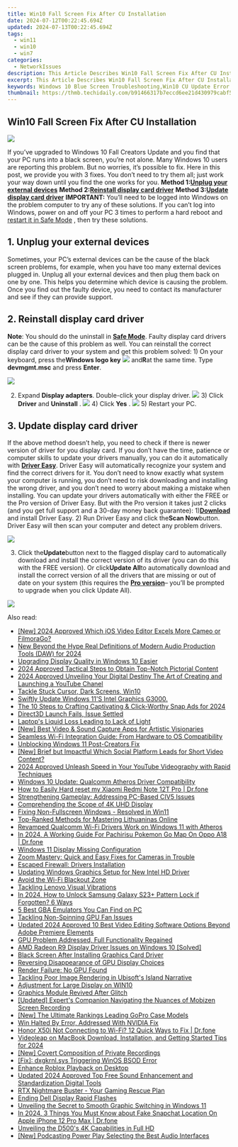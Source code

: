 ```yaml
---
title: Win10 Fall Screen Fix After CU Installation
date: 2024-07-12T00:22:45.694Z
updated: 2024-07-13T00:22:45.694Z
tags:
  - win11
  - win10
  - win7
categories:
  - NetworkIssues
description: This Article Describes Win10 Fall Screen Fix After CU Installation
excerpt: This Article Describes Win10 Fall Screen Fix After CU Installation
keywords: Windows 10 Blue Screen Troubleshooting,Win10 CU Update Error Fix,Windows 10 Stability Post-Update,Fix Fall Screen After Windows Update,Win10 Recovery Techniques Post-CU Installation,Windows 10 Update Rollback Guide,Troubleshoot Win10 Blue Screen After CU Installation
thumbnail: https://thmb.techidaily.com/b91466317b7eccd6ee21d430979cabf5463805ed441067719a242af16768dcd1.jpg
---
```


## Win10 Fall Screen Fix After CU Installation

![](https://images.drivereasy.com/wp-content/uploads/2016/10/windows-10-black-screen.png)

If you’ve upgraded to Windows 10 Fall Creators Update and you find that your PC runs into a black screen, you’re not alone. Many Windows 10 users are reporting this problem. But no worries, it’s possible to fix. Here in this post, we provide you with 3 fixes. You don’t need to try them all; just work your way down until you find the one works for you.   **Method 1:[Unplug your external devices](#m1)**   **Method 2:[Reinstall display card driver](#m2)**   **Method 3:[Update display card driver](#m3)** **IMPORTANT:**  You’ll need to be logged into Windows on the problem computer to try any of these solutions. If you can’t log into Windows, power on and off your PC 3 times to perform a hard reboot and [restart it in Safe Mode](https://tools.techidaily.com/drivereasy/download/) , then try these solutions.

## 1\. Unplug your external devices

 Sometimes, your PC’s external devices can be the cause of the black screen problems, for example, when you have too many external devices plugged in. Unplug all your external devices and then plug them back on one by one. This helps you determine which device is causing the problem. Once you find out the faulty device, you need to contact its manufacturer and see if they can provide support.

## 2\. Reinstall display card driver

**Note**: You should do the uninstall in [**Safe Mode**](https://tools.techidaily.com/drivereasy/download/). Faulty display card drivers can be the cause of this problem as well. You can reinstall the correct display card driver to your system and get this problem solved: 1) On your keyboard, press the**Windows logo key** ![](https://images.drivereasy.com/wp-content/uploads/2016/10/img_5811a625cdad7.png) and**R**at the same time. Type **devmgmt.msc** and press **Enter**.

![](https://images.drivereasy.com/wp-content/uploads/2017/09/img_59c24493dcfb1.png)

2) Expand **Display adapters**. Double-click your display driver. ![](https://images.drivereasy.com/wp-content/uploads/2016/10/display-adapters-expand.jpg)  3) Click **Driver** and **Uninstall** . ![](https://images.drivereasy.com/wp-content/uploads/2016/10/uninstall-display-adpater.jpg)  4) Click **Yes** . ![](https://images.drivereasy.com/wp-content/uploads/2016/10/confirm-device-uninstall.png) 5) Restart your PC.

## 3\. Update display card driver

If the above method doesn’t help, you need to check if there is newer version of driver for you display card. If you don’t have the time, patience or computer skills to update your drivers manually, you can do it automatically with [**Driver Easy**](https://tools.techidaily.com/drivereasy/download/). Driver Easy will automatically recognize your system and find the correct drivers for it. You don’t need to know exactly what system your computer is running, you don’t need to risk downloading and installing the wrong driver, and you don’t need to worry about making a mistake when installing. You can update your drivers automatically with either the FREE or the Pro version of Driver Easy. But with the Pro version it takes just 2 clicks (and you get full support and a 30-day money back guarantee): 1)[**Download**](https://tools.techidaily.com/drivereasy/download/) and install Driver Easy. 2) Run Driver Easy and click the**Scan Now**button. Driver Easy will then scan your computer and detect any problem drivers.

![](https://images.drivereasy.com/wp-content/uploads/2017/09/img_59c245c4a6b9e.png)

3) Click the**Update**button next to the flagged display card to automatically download and install the correct version of its driver (you can do this with the FREE version). Or click**Update All**to automatically download and install the correct version of all the drivers that are missing or out of date on your system (this requires the [**Pro version**](https://tools.techidaily.com/drivereasy/download/)– you’ll be prompted to upgrade when you click Update All).

![](https://images.drivereasy.com/wp-content/uploads/2017/09/img_59c2460315f83.jpg)

<ins class="adsbygoogle"
     style="display:block"
     data-ad-format="autorelaxed"
     data-ad-client="ca-pub-7571918770474297"
     data-ad-slot="1223367746"></ins>



<ins class="adsbygoogle"
     style="display:block"
     data-ad-client="ca-pub-7571918770474297"
     data-ad-slot="8358498916"
     data-ad-format="auto"
     data-full-width-responsive="true"></ins>



<span class="atpl-alsoreadstyle">Also read:</span>
<div><ul>
<li><a href="https://vimeo-videos.techidaily.com/new-2024-approved-which-ios-video-editor-excels-more-cameo-or-filmorago/"><u>[New] 2024 Approved  Which iOS Video Editor Excels More  Cameo or FilmoraGo?</u></a></li>
<li><a href="https://audio-editing.techidaily.com/new-beyond-the-hype-real-definitions-of-modern-audio-production-tools-daw-for-2024/"><u>New Beyond the Hype Real Definitions of Modern Audio Production Tools (DAW) for 2024</u></a></li>
<li><a href="https://network-issues.techidaily.com/upgrading-display-quality-in-windows-10-easier/"><u>Upgrading Display Quality in Windows 10 Easier</u></a></li>
<li><a href="https://some-approaches.techidaily.com/2024-approved-tactical-steps-to-obtain-top-notch-pictorial-content/"><u>2024 Approved  Tactical Steps to Obtain Top-Notch Pictorial Content</u></a></li>
<li><a href="https://youtube-stream.techidaily.com/2024-approved-unveiling-your-digital-destiny-the-art-of-creating-and-launching-a-youtube-chanel/"><u>2024 Approved  Unveiling Your Digital Destiny  The Art of Creating and Launching a YouTube Chanel</u></a></li>
<li><a href="https://network-issues.techidaily.com/tackle-stuck-cursor-dark-screens-win10/"><u>Tackle Stuck Cursor, Dark Screens, Win10</u></a></li>
<li><a href="https://network-issues.techidaily.com/swiftly-update-windows-11s-intel-graphics-g3000/"><u>Swiftly Update Windows 11'S Intel Graphics G3000.</u></a></li>
<li><a href="https://snapchat-videos.techidaily.com/the-10-steps-to-crafting-captivating-and-click-worthy-snap-ads-for-2024/"><u>The 10 Steps to Crafting Captivating & Click-Worthy Snap Ads for 2024</u></a></li>
<li><a href="https://network-issues.techidaily.com/direct3d-launch-fails-issue-settled/"><u>Direct3D Launch Fails, Issue Settled</u></a></li>
<li><a href="https://network-issues.techidaily.com/laptops-liquid-loss-leading-to-lack-of-light/"><u>Laptop's Liquid Loss Leading to Lack of Light</u></a></li>
<li><a href="https://extra-resources.techidaily.com/new-best-video-and-sound-capture-apps-for-artistic-visionaries/"><u>[New] Best Video & Sound Capture Apps for Artistic Visionaries</u></a></li>
<li><a href="https://network-issues.techidaily.com/seamless-wi-fi-integration-guide-from-hardware-to-os-compatibility/"><u>Seamless Wi-Fi Integration Guide: From Hardware to OS Compatibility</u></a></li>
<li><a href="https://network-issues.techidaily.com/unblocking-windows-11-post-creators-fix/"><u>Unblocking Windows 11 Post-Creators Fix</u></a></li>
<li><a href="https://youtube-video-recordings.techidaily.com/new-brief-but-impactful-which-social-platform-leads-for-short-video-content/"><u>[New] Brief but Impactful  Which Social Platform Leads for Short Video Content?</u></a></li>
<li><a href="https://youtube-help.techidaily.com/2024-approved-unleash-speed-in-your-youtube-videography-with-rapid-techniques/"><u>2024 Approved  Unleash Speed in Your YouTube Videography with Rapid Techniques</u></a></li>
<li><a href="https://network-issues.techidaily.com/windows-10-update-qualcomm-atheros-driver-compatibility/"><u>Windows 10 Update: Qualcomm Atheros Driver Compatibility</u></a></li>
<li><a href="https://techidaily.com/how-to-easily-hard-reset-my-xiaomi-redmi-note-12t-pro-drfone-by-drfone-reset-android-reset-android/"><u>How to Easily Hard reset my Xiaomi Redmi Note 12T Pro | Dr.fone</u></a></li>
<li><a href="https://network-issues.techidaily.com/strengthening-gameplay-addressing-pc-based-civ5-issues/"><u>Strengthening Gameplay: Addressing PC-Based CIV5 Issues</u></a></li>
<li><a href="https://network-issues.techidaily.com/comprehending-the-scope-of-4k-uhd-display/"><u>Comprehending the Scope of 4K UHD Display</u></a></li>
<li><a href="https://network-issues.techidaily.com/fixing-non-fullscreen-windows-resolved-in-win11/"><u>Fixing Non-Fullscreen Windows - Resolved in Win11</u></a></li>
<li><a href="https://mondly-stories.techidaily.com/top-ranked-methods-for-mastering-lithuaninas-online/"><u>Top-Ranked Methods for Mastering Lithuaninas Online</u></a></li>
<li><a href="https://network-issues.techidaily.com/revamped-qualcomm-wi-fi-drivers-work-on-windows-11-with-atheros/"><u>Revamped Qualcomm Wi-Fi Drivers Work on Windows 11 with Atheros</u></a></li>
<li><a href="https://android-pokemon-go.techidaily.com/in-2024-a-working-guide-for-pachirisu-pokemon-go-map-on-oppo-a18-drfone-by-drfone-virtual-android/"><u>In 2024, A Working Guide For Pachirisu Pokemon Go Map On Oppo A18 | Dr.fone</u></a></li>
<li><a href="https://network-issues.techidaily.com/windows-11-display-missing-configuration/"><u>Windows 11 Display Missing Configuration</u></a></li>
<li><a href="https://network-issues.techidaily.com/zoom-mastery-quick-and-easy-fixes-for-cameras-in-trouble/"><u>Zoom Mastery: Quick and Easy Fixes for Cameras in Trouble</u></a></li>
<li><a href="https://network-issues.techidaily.com/escaped-firewall-drivers-installation/"><u>Escaped Firewall: Drivers Installation</u></a></li>
<li><a href="https://network-issues.techidaily.com/updating-windows-graphics-setup-for-new-intel-hd-driver/"><u>Updating Windows Graphics Setup for New Intel HD Driver</u></a></li>
<li><a href="https://network-issues.techidaily.com/avoid-the-wi-fi-blackout-zone/"><u>Avoid the Wi-Fi Blackout Zone</u></a></li>
<li><a href="https://network-issues.techidaily.com/tackling-lenovo-visual-vibrations/"><u>Tackling Lenovo Visual Vibrations</u></a></li>
<li><a href="https://android-unlock.techidaily.com/in-2024-how-to-unlock-samsung-galaxy-s23plus-pattern-lock-if-forgotten-6-ways-by-drfone-android/"><u>In 2024, How to Unlock Samsung Galaxy S23+ Pattern Lock if Forgotten? 6 Ways</u></a></li>
<li><a href="https://screen-capture.techidaily.com/5-best-gba-emulators-you-can-find-on-pc/"><u>5 Best GBA Emulators You Can Find on PC</u></a></li>
<li><a href="https://network-issues.techidaily.com/tackling-non-spinning-gpu-fan-issues/"><u>Tackling Non-Spinning GPU Fan Issues</u></a></li>
<li><a href="https://smart-video-editing.techidaily.com/updated-2024-approved-10-best-video-editing-software-options-beyond-adobe-premiere-elements/"><u>Updated 2024 Approved 10 Best Video Editing Software Options Beyond Adobe Premiere Elements</u></a></li>
<li><a href="https://network-issues.techidaily.com/gpu-problem-addressed-full-functionality-regained/"><u>GPU Problem Addressed, Full Functionality Regained</u></a></li>
<li><a href="https://network-issues.techidaily.com/amd-radeon-r9-display-driver-issues-on-windows-10-solved/"><u>AMD Radeon R9 Display Driver Issues on Windows 10 [Solved]</u></a></li>
<li><a href="https://network-issues.techidaily.com/black-screen-after-installing-graphics-card-driver/"><u>Black Screen After Installing Graphics Card Driver</u></a></li>
<li><a href="https://network-issues.techidaily.com/reversing-disappearance-of-gpu-display-choices/"><u>Reversing Disappearance of GPU Display Choices</u></a></li>
<li><a href="https://network-issues.techidaily.com/render-failure-no-gpu-found/"><u>Render Failure: No GPU Found</u></a></li>
<li><a href="https://network-issues.techidaily.com/tackling-poor-image-rendering-in-ubisofts-island-narrative/"><u>Tackling Poor Image Rendering in Ubisoft's Island Narrative</u></a></li>
<li><a href="https://network-issues.techidaily.com/adjustment-for-large-display-on-win10/"><u>Adjustment for Large Display on WIN10</u></a></li>
<li><a href="https://network-issues.techidaily.com/graphics-module-revived-after-glitch/"><u>Graphics Module Revived After Glitch</u></a></li>
<li><a href="https://screen-video-capture.techidaily.com/updated-experts-companion-navigating-the-nuances-of-mobizen-screen-recording/"><u>[Updated] Expert's Companion  Navigating the Nuances of Mobizen Screen Recording</u></a></li>
<li><a href="https://some-guidance.techidaily.com/new-the-ultimate-rankings-leading-gopro-case-models/"><u>[New] The Ultimate Rankings  Leading GoPro Case Models</u></a></li>
<li><a href="https://network-issues.techidaily.com/win-halted-by-error-addressed-with-nvidia-fix/"><u>Win Halted By Error, Addressed With NVIDIA Fix</u></a></li>
<li><a href="https://change-location.techidaily.com/honor-x50i-not-connecting-to-wi-fi-12-quick-ways-to-fix-drfone-by-drfone-fix-android-problems-fix-android-problems/"><u>Honor X50i Not Connecting to Wi-Fi? 12 Quick Ways to Fix | Dr.fone</u></a></li>
<li><a href="https://ai-video-tools.techidaily.com/videoleap-on-macbook-download-installation-and-getting-started-tips-for-2024/"><u>Videoleap on MacBook Download, Installation, and Getting Started Tips for 2024</u></a></li>
<li><a href="https://screen-mirroring-recording.techidaily.com/new-covert-composition-of-private-recordings/"><u>[New] Covert Composition of Private Recordings</u></a></li>
<li><a href="https://network-issues.techidaily.com/fix-dxgkrnlsys-triggering-winos-bsod-error/"><u>[Fix]: dxgkrnl.sys Triggering WinOS BSOD Error</u></a></li>
<li><a href="https://network-issues.techidaily.com/enhance-roblox-playback-on-desktop/"><u>Enhance Roblox Playback on Desktop</u></a></li>
<li><a href="https://audio-editing.techidaily.com/updated-2024-approved-top-free-sound-enhancement-and-standardization-digital-tools/"><u>Updated 2024 Approved Top Free Sound Enhancement and Standardization Digital Tools</u></a></li>
<li><a href="https://network-issues.techidaily.com/rtx-nightmare-buster-your-gaming-rescue-plan/"><u>RTX Nightmare Buster - Your Gaming Rescue Plan</u></a></li>
<li><a href="https://network-issues.techidaily.com/ending-dell-display-rapid-flashes/"><u>Ending Dell Display Rapid Flashes</u></a></li>
<li><a href="https://network-issues.techidaily.com/unveiling-the-secret-to-smooth-graphic-switching-in-windows-11/"><u>Unveiling the Secret to Smooth Graphic Switching in Windows 11</u></a></li>
<li><a href="https://location-social.techidaily.com/in-2024-3-things-you-must-know-about-fake-snapchat-location-on-apple-iphone-12-pro-max-drfone-by-drfone-virtual-ios/"><u>In 2024, 3 Things You Must Know about Fake Snapchat Location On Apple iPhone 12 Pro Max | Dr.fone</u></a></li>
<li><a href="https://extra-lessons.techidaily.com/unveiling-the-d500s-4k-capabilities-in-full-hd/"><u>Unveiling the D500's 4K Capabilities in Full HD</u></a></li>
<li><a href="https://extra-guidance.techidaily.com/new-podcasting-power-play-selecting-the-best-audio-interfaces/"><u>[New] Podcasting Power Play  Selecting the Best Audio Interfaces</u></a></li>
</ul></div>
